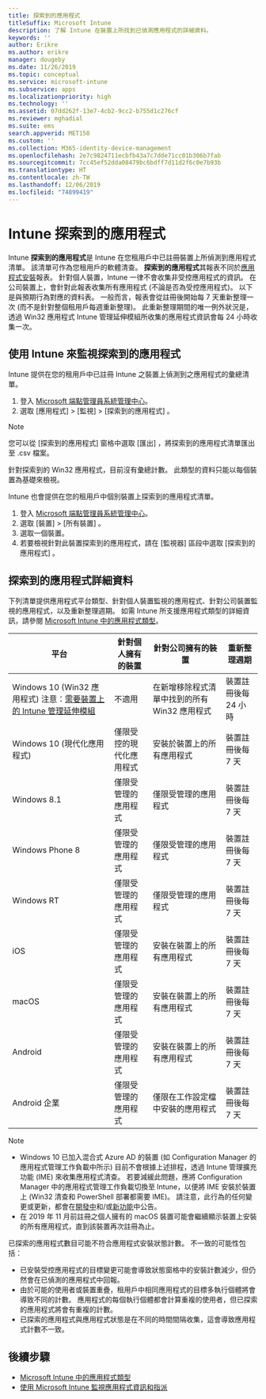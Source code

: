 ```yaml
---
title: 探索到的應用程式
titleSuffix: Microsoft Intune
description: 了解 Intune 在裝置上所找到已偵測應用程式的詳細資料。
keywords: ''
author: Erikre
ms.author: erikre
manager: dougeby
ms.date: 11/26/2019
ms.topic: conceptual
ms.service: microsoft-intune
ms.subservice: apps
ms.localizationpriority: high
ms.technology: ''
ms.assetid: 07dd262f-13e7-4cb2-9cc2-b755d1c276cf
ms.reviewer: mghadial
ms.suite: ems
search.appverid: MET150
ms.custom: ''
ms.collection: M365-identity-device-management
ms.openlocfilehash: 2e7c9824711ecbfb43a7c7dde71cc01b306b7fab
ms.sourcegitcommit: 7cc45ef52dda08479bc6bdff7d11d2f6c0e7b93b
ms.translationtype: HT
ms.contentlocale: zh-TW
ms.lasthandoff: 12/06/2019
ms.locfileid: "74899419"
---
```

# <a name="intune-discovered-apps"></a>Intune 探索到的應用程式

Intune **探索到的應用程式**是 Intune 在您租用戶中已註冊裝置上所偵測到應用程式清單。 該清單可作為您租用戶的軟體清查。 **探索到的應用程式**其報表不同於[應用程式安裝](apps-monitor.md)報表。 針對個人裝置，Intune 一律不會收集非受控應用程式的資訊。 在公司裝置上，會針對此報表收集所有應用程式 (不論是否為受控應用程式)。 以下是與預期行為對應的資料表。 一般而言，報表會從註冊後開始每 7 天重新整理一次 (而不是針對整個租用戶每週重新整理)。 此重新整理期間的唯一例外狀況是，透過 Win32 應用程式 Intune 管理延伸模組所收集的應用程式資訊會每 24 小時收集一次。

## <a name="monitor-discovered-apps-with-intune"></a>使用 Intune 來監視探索到的應用程式

Intune 提供在您的租用戶中已註冊 Intune 之裝置上偵測到之應用程式的彙總清單。

1. 登入 [Microsoft 端點管理員系統管理中心](https://go.microsoft.com/fwlink/?linkid=2109431)。
2. 選取 [應用程式]   > [監視]   > [探索到的應用程式]  。

>[!NOTE]
>您可以從 [探索到的應用程式]  窗格中選取 [匯出]  ，將探索到的應用程式清單匯出至 .csv 檔案。
>
>針對探索到的 Win32 應用程式，目前沒有彙總計數。 此類型的資料只能以每個裝置為基礎來檢視。

Intune 也會提供在您的租用戶中個別裝置上探索到的應用程式清單。

1. 登入 [Microsoft 端點管理員系統管理中心](https://go.microsoft.com/fwlink/?linkid=2109431)。
2. 選取 [裝置]   > [所有裝置]  。
3. 選取一個裝置。
4. 若要檢視針對此裝置探索到的應用程式，請在 [監視器]  區段中選取 [探索到的應用程式]  。

## <a name="details-of-discovered-apps"></a>探索到的應用程式詳細資料

下列清單提供應用程式平台類型、針對個人裝置監視的應用程式、針對公司裝置監視的應用程式，以及重新整理週期。 如需 Intune 所支援應用程式類型的詳細資訊，請參閱 [Microsoft Intune 中的應用程式類型](apps-add.md#app-types-in-microsoft-intune)。

| 平台 | 針對個人擁有的裝置 | 針對公司擁有的裝置 | 重新整理週期 |
|------------------------------------------------------------------------|----------------------------------|--------------------------------------------------|---------------------------------------|
| Windows 10 (Win32 應用程式) 注意：[需要裝置上的 Intune 管理延伸模組](intune-management-extension.md) | 不適用 | 在新增移除程式清單中找到的所有 Win32 應用程式 | 裝置註冊後每 24 小時 |
| Windows 10 (現代化應用程式) | 僅限受控的現代化應用程式 | 安裝於裝置上的所有應用程式 | 裝置註冊後每 7 天 |
| Windows 8.1 | 僅限受管理的應用程式 | 僅限受管理的應用程式 | 裝置註冊後每 7 天 |
| Windows Phone 8 | 僅限受管理的應用程式 | 僅限受管理的應用程式 | 裝置註冊後每 7 天 |
| Windows RT | 僅限受管理的應用程式 | 僅限受管理的應用程式 | 裝置註冊後每 7 天 |
| iOS | 僅限受管理的應用程式 | 安裝在裝置上的所有應用程式 | 裝置註冊後每 7 天 |
| macOS | 僅限受管理的應用程式 | 安裝在裝置上的所有應用程式 | 裝置註冊後每 7 天 |
| Android | 僅限受管理的應用程式 | 安裝在裝置上的所有應用程式 | 裝置註冊後每 7 天 |
| Android 企業 | 僅限受管理的應用程式 | 僅限在工作設定檔中安裝的應用程式 | 裝置註冊後每 7 天 |

> [!NOTE]
> - Windows 10 已加入混合式 Azure AD 的裝置 (如 Configuration Manager 的應用程式管理工作負載中所示) 目前不會根據上述排程，透過 Intune 管理擴充功能 (IME) 來收集應用程式清查。 若要減緩此問題，應將 Configuration Manager 中的應用程式管理工作負載切換至 Intune，以便將 IME 安裝於裝置上 (Win32 清查和 PowerShell 部署都需要 IME)。 請注意，此行為的任何變更或更新，都會在[開發中](../fundamentals/in-development.md)和/或[新功能](../fundamentals/whats-new.md)中公告。
> - 在 2019 年 11 月前註冊之個人擁有的 macOS 裝置可能會繼續顯示裝置上安裝的所有應用程式，直到該裝置再次註冊為止。

已探索的應用程式數目可能不符合應用程式安裝狀態計數。 不一致的可能性包括：

- 已安裝受控應用程式的目標變更可能會導致狀態窗格中的安裝計數減少，但仍然會在已偵測的應用程式中回報。
- 由於可能的使用者或裝置重疊，租用戶中相同應用程式的目標多執行個體將會導致不同的計數。 應用程式的每個執行個體都會計算重複的使用者，但已探索的應用程式將會有重複的計數。
- 已探索的應用程式與應用程式狀態是在不同的時間間隔收集，這會導致應用程式計數不一致。

## <a name="next-steps"></a>後續步驟

- [Microsoft Intune 中的應用程式類型](apps-add.md#app-types-in-microsoft-intune)
- [使用 Microsoft Intune 監視應用程式資訊和指派](apps-monitor.md)
